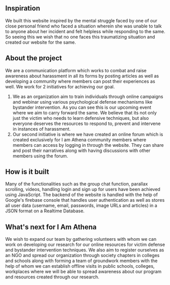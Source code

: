 ## Inspiration
We built this website inspired by the mental struggle faced by one of our close personal friend who faced a situation wherein she was unable to talk to anyone about her incident and felt helpless while responding to the same. So seeing this we wish that no one faces this traumatizing situation and created our website for the same.

## About the project
We are a communication platform which works to combat and raise awareness about harassment in all its forms by posting articles as well as developing a community where members can post their experiences as well. 
We work for  2 initiatives for achieving our goal. 
1. We as an organization aim to train individuals through online campaigns and webinar using various psychological defense mechanisms like bystander intervention. As you can see this is our upcoming event where we aim to carry forward the same. We believe that its not only just the victim who needs to learn defensive techniques, but also everyone deserves the resources to respond to, prevent and intervene in instances of harassment.
2. Our second initiative is where we have created an online forum which is created exclusively for I am Athena community members where members can access by logging in through the website. They can  share and post their narratives along with having discussions with other members using the forum.

## How is it built
Many of the functionalities such as the group chat function, parallax scrolling, videos, handling login and sign up for users have been achieved using JavaScript. The backend of the website is handled with the help of Google's firebase console that handles user authentication as well as stores all user data (username, email, passwords, image URLs and articles) in a JSON format on a Realtime Database.

## What's next for I Am Athena
We wish to expand our team by gathering volunteers with whom we can work on developing our research for our online resources for victim defense and bystander intervention techniques. We also aim to register ourselves as an NGO and spread our organization through society chapters in colleges and schools along with forming a team of groundwork members with the help of whom we can establish offline visits in public schools, colleges, workplaces where we will be able to spread awareness about our program and resources created through our research. 
